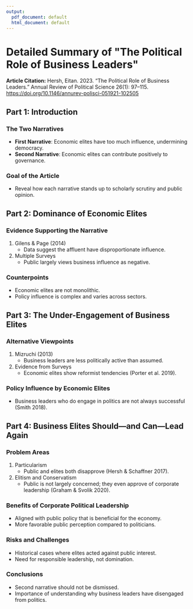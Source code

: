 ```yaml
---
output:
  pdf_document: default
  html_document: default
---
```

# Detailed Summary of "The Political Role of Business Leaders"

**Article Citation:** Hersh, Eitan. 2023. “The Political Role of Business Leaders.” Annual Review of Political Science 26(1): 97–115. https://doi.org/10.1146/annurev-polisci-051921-102505



## Part 1: Introduction

### The Two Narratives
- **First Narrative**: Economic elites have too much influence, undermining democracy.
- **Second Narrative**: Economic elites can contribute positively to governance.

### Goal of the Article
- Reveal how each narrative stands up to scholarly scrutiny and public opinion.

## Part 2: Dominance of Economic Elites

### Evidence Supporting the Narrative
1. Gilens & Page (2014)
   - Data suggest the affluent have disproportionate influence.
2. Multiple Surveys
   - Public largely views business influence as negative.

### Counterpoints
- Economic elites are not monolithic.
- Policy influence is complex and varies across sectors.

## Part 3: The Under-Engagement of Business Elites

### Alternative Viewpoints
1. Mizruchi (2013)
   - Business leaders are less politically active than assumed.
2. Evidence from Surveys
   - Economic elites show reformist tendencies (Porter et al. 2019).

### Policy Influence by Economic Elites
- Business leaders who do engage in politics are not always successful (Smith 2018).

## Part 4: Business Elites Should—and Can—Lead Again

### Problem Areas
1. Particularism
   - Public and elites both disapprove (Hersh & Schaffner 2017).
2. Elitism and Conservatism
   - Public is not largely concerned; they even approve of corporate leadership (Graham & Svolik 2020).

### Benefits of Corporate Political Leadership
- Aligned with public policy that is beneficial for the economy.
- More favorable public perception compared to politicians.

### Risks and Challenges
- Historical cases where elites acted against public interest.
- Need for responsible leadership, not domination.

### Conclusions
- Second narrative should not be dismissed.
- Importance of understanding why business leaders have disengaged from politics.
